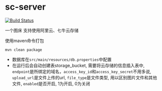 sc-server
=========
[![Build Status](https://drone.io/github.com/chocotan/sc-server/status.png)](https://drone.io/github.com/chocotan/sc-server/latest)


一个图床
支持使用阿里云、七牛云存储


使用maven命令打包
```
mvn clean package
```

* 数据库在```src/main/resources/db.properties```中配置
* 在运行后会自动创建表storage_bucket, 需要将云存储的信息插入表中, ```endpoint```是所绑定的域名，```access_key_id```和```access_key_secret```不用多说, ```upload_url```是文件上传的url, ```file_type```是文件类型, 用以区别图片文件和其他文件, ```enabled```是否开启, 1为开启, 0为关闭
